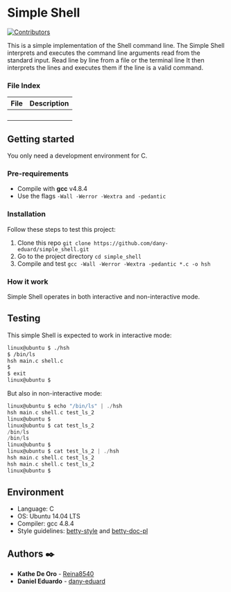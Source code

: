 # Simple Shell

[![Contributors][contributors-shield]][contributors-url]

This is a simple implementation of the Shell command line. The Simple Shell interprets and executes the command line arguments read from the standard input. Read line by line from a file or the terminal line It then interprets the lines and executes them if the line is a valid command.

### File Index
|File           |Description    |
|:-:	          |---	          |
|               |               |
|               |               |
|               |               |
|               |               |


## Getting started
You only need a development environment for C. 

### Pre-requirements
* Compile with **gcc** v4.8.4
* Use the flags ```-Wall -Werror -Wextra and -pedantic```

### Installation

Follow these steps to test this project:
1) Clone this repo ```git clone https://github.com/dany-eduard/simple_shell.git```
2) Go to the project directory ```cd simple_shell```
3) Compile and test ```gcc -Wall -Werror -Wextra -pedantic *.c -o hsh```


### How it work
Simple Shell operates in both interactive and non-interactive mode.

## Testing
This simple Shell is expected to work in interactive mode:
```sh
linux@ubuntu $ ./hsh
$ /bin/ls
hsh main.c shell.c
$
$ exit
linux@ubuntu $
```
But also in non-interactive mode:
```c
linux@ubuntu $ echo "/bin/ls" | ./hsh
hsh main.c shell.c test_ls_2
linux@ubuntu $
linux@ubuntu $ cat test_ls_2
/bin/ls
/bin/ls
linux@ubuntu $
linux@ubuntu $ cat test_ls_2 | ./hsh
hsh main.c shell.c test_ls_2
hsh main.c shell.c test_ls_2
linux@ubuntu $
```


## Environment
* Language: C
* OS: Ubuntu 14.04 LTS
* Compiler: gcc 4.8.4
*  Style guidelines: [betty-style](https://github.com/holbertonschool/Betty/blob/master/betty-style.pl) and [betty-doc-pl](https://github.com/holbertonschool/Betty/blob/master/betty-doc.pl)  

## Authors ✒️
* **Kathe De Oro** - [Reina8540](https://github.com/Reina8540)
* **Daniel Eduardo** - [dany-eduard](https://github.com/dany-eduard)



[contributors-shield]: https://img.shields.io/github/contributors/dany-eduard/simple_shell?style=social&logo=appveyor
[contributors-url]: https://github.com/dany-eduard/simple_shell/graphs/contributors
